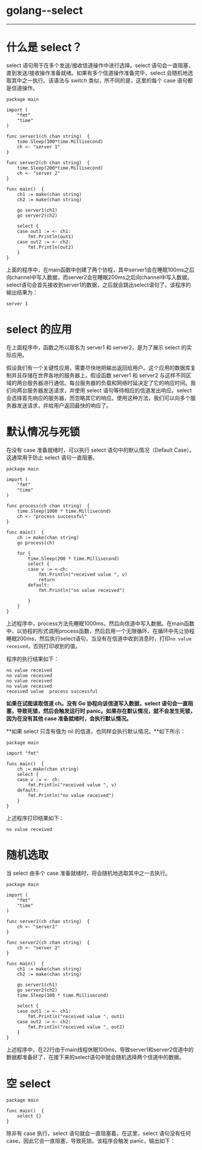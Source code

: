 ﻿# golang--select
---

# 什么是 select？
select 语句用于在多个发送/接收信道操作中进行选择。select 语句会一直阻塞，直到发送/接收操作准备就绪。如果有多个信道操作准备完毕，select 会随机地选取其中之一执行。该语法与 switch 类似，所不同的是，这里的每个 case 语句都是信道操作。
```
package main

import (
	"fmt"
	"time"
)

func server1(ch chan string)  {
	time.Sleep(100*time.Millisecond)
	ch <- "server 1"
}

func server2(ch chan string)  {
	time.Sleep(200*time.Millisecond)
	ch <- "server 2"
}

func main()  {
	ch1 := make(chan string)
	ch2 := make(chan string)

	go server1(ch1)
	go server2(ch2)

	select {
	case out1 := <- ch1:
		fmt.Println(out1)
	case out2 := <- ch2:
		fmt.Println(out2)
	}
}
```
上面的程序中，在main函数中创建了两个协程，其中server1会在睡眠100ms之后向channel中写入数据，而server2会在睡眠200ms之后向channel中写入数据。select语句会首先接收到server1的数据，之后就会跳出select语句了。该程序的输出结果为：
```
server 1
```

# select 的应用
在上面程序中，函数之所以取名为 server1 和 server2，是为了展示 select 的实际应用。

假设我们有一个关键性应用，需要尽快地把输出返回给用户。这个应用的数据库复制并且存储在世界各地的服务器上。假设函数 server1 和 server2 与这样不同区域的两台服务器进行通信。每台服务器的负载和网络时延决定了它的响应时间。我们向两台服务器发送请求，并使用 select 语句等待相应的信道发出响应。select 会选择首先响应的服务器，而忽略其它的响应。使用这种方法，我们可以向多个服务器发送请求，并给用户返回最快的响应了。

# 默认情况与死锁
在没有 case 准备就绪时，可以执行 select 语句中的默认情况（Default Case）。这通常用于防止 select 语句一直阻塞。

```
package main

import (
	"fmt"
	"time"
)

func process(ch chan string)  {
	time.Sleep(1000 * time.Millisecond)
	ch <- "process successful"
}

func main()  {
	ch := make(chan string)
	go process(ch)
	
	for {
		time.Sleep(200 * time.Millisecond)
		select {
		case v := <-ch:
			fmt.Println("received value ", v)
			return
		default:
			fmt.Println("no value received")

		}
	}
}
```
上述程序中，process方法先睡眠1000ms，然后向信道中写入数据。在main函数中，以协程的形式调用process函数，然后启用一个无限循环，在循环中先让协程睡眠200ms，然后执行select语句，当没有在信道中收到消息时，打印`no value received`，否则打印收到的值。

程序的执行结果如下：
```
no value received
no value received
no value received
no value received
received value  process successful
```

**如果在试图读取信道 ch。没有 Go 协程向该信道写入数据，select 语句会一直阻塞，导致死锁，然后会触发运行时 panic。如果存在默认情况，就不会发生死锁，因为在没有其他 case 准备就绪时，会执行默认情况。**

**如果 select 只含有值为 nil 的信道，也同样会执行默认情况。**如下所示：
```
package main

import "fmt"

func main()  {
	ch := make(chan string)
	select {
	case v := <- ch:
		fmt.Println("received value ", v)
	default:
		fmt.Println("no value received")
	}
}
```
上述程序打印结果如下：
```
no value received
```

# 随机选取
当 select 由多个 case 准备就绪时，将会随机地选取其中之一去执行。
```
package main

import (
	"fmt"
	"time"
)

func server1(ch chan string)  {
	ch <- "server1"
}

func server2(ch chan string)  {
	ch <- "server 2"
}

func main()  {
	ch1 := make(chan string)
	ch2 := make(chan string)

	go server1(ch1)
	go server2(ch2)
	time.Sleep(100 * time.Millisecond)

	select {
	case out1 := <- ch1:
		fmt.Println("received value ", out1)
	case out2 := <- ch2:
		fmt.Println("received value ", out2)
	}
}
```
上述程序中，在22行由于main线程休眠100ms，导致server1和server2信道中的数据都准备好了，在接下来的select语句中就会随机选择两个信道中的数据。

# 空 select
```
package main

func main()  {
	select {}
}
```
除非有 case 执行，select 语句就会一直阻塞着。在这里，select 语句没有任何 case，因此它会一直阻塞，导致死锁。该程序会触发 panic，输出如下：
